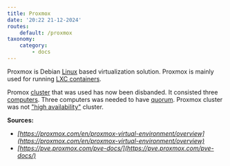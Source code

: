 ```yaml
---
title: Proxmox
date: '20:22 21-12-2024'
routes:
    default: /proxmox
taxonomy:
    category:
        - docs
---
```


Proxmox is Debian [Linux](/linux) based virtualization solution. Proxmox is mainly used for running [LXC containers](/lxc).

Promox [cluster](/https://pve.proxmox.com/pve-docs/chapter-pvecm.html) that was used has now been disbanded. It consisted three [computers](/amd64-computers). Three computers was needed to have [quorum](/https://pve.proxmox.com/pve-docs/chapter-pvecm.html). Proxmox cluster was not ["high availability"](https://pve.proxmox.com/pve-docs/chapter-ha-manager.html) cluster.

**Sources:**

* _[https://proxmox.com/en/proxmox-virtual-environment/overview](https://proxmox.com/en/proxmox-virtual-environment/overview)_
* _[https://pve.proxmox.com/pve-docs/](https://pve.proxmox.com/pve-docs/)_